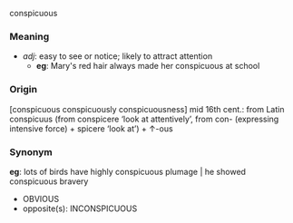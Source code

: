 conspicuous
### Meaning
+ _adj_: easy to see or notice; likely to attract attention
	+ __eg__: Mary's red hair always made her conspicuous at school

### Origin

[conspicuous conspicuously conspicuousness] mid 16th cent.: from Latin conspicuus (from conspicere ‘look at attentively’, from con- (expressing intensive force) + spicere ‘look at’) + ↑-ous

### Synonym

__eg__: lots of birds have highly conspicuous plumage | he showed conspicuous bravery

+ OBVIOUS
+ opposite(s): INCONSPICUOUS


